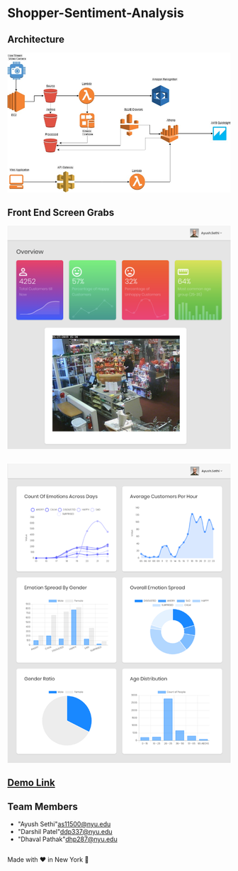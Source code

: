 # Shopper-Sentiment-Analysis
## Architecture 
![alt text](https://github.com/ayush159/Shopper-Sentiment-Analysis/blob/master/Architecture.jpg)


## Front End Screen Grabs
![alt text](https://github.com/ayush159/Shopper-Sentiment-Analysis/blob/master/screencapture1.png)

##
![alt text](https://github.com/ayush159/Shopper-Sentiment-Analysis/blob/master/screencapture.png)

## [Demo Link](https://youtu.be/N6zikKSrfGE)

## <a name = "team-members"></a>Team Members
* "Ayush Sethi"<as11500@nyu.edu>
* "Darshil Patel"<ddp337@nyu.edu>
* "Dhaval Pathak"<dhp287@nyu.edu>

##



 Made with :heart: in New York :statue_of_liberty:
